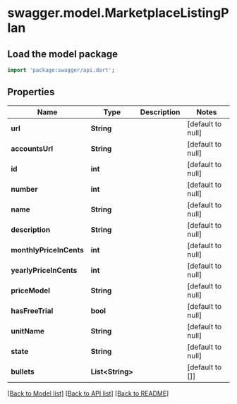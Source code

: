 # swagger.model.MarketplaceListingPlan

## Load the model package
```dart
import 'package:swagger/api.dart';
```

## Properties
Name | Type | Description | Notes
------------ | ------------- | ------------- | -------------
**url** | **String** |  | [default to null]
**accountsUrl** | **String** |  | [default to null]
**id** | **int** |  | [default to null]
**number** | **int** |  | [default to null]
**name** | **String** |  | [default to null]
**description** | **String** |  | [default to null]
**monthlyPriceInCents** | **int** |  | [default to null]
**yearlyPriceInCents** | **int** |  | [default to null]
**priceModel** | **String** |  | [default to null]
**hasFreeTrial** | **bool** |  | [default to null]
**unitName** | **String** |  | [default to null]
**state** | **String** |  | [default to null]
**bullets** | **List&lt;String&gt;** |  | [default to []]

[[Back to Model list]](../README.md#documentation-for-models) [[Back to API list]](../README.md#documentation-for-api-endpoints) [[Back to README]](../README.md)

